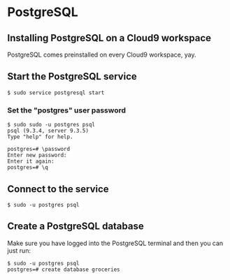 # PostgreSQL

## Installing PostgreSQL on a Cloud9 workspace

PostgreSQL comes preinstalled on every Cloud9 workspace, yay.

## Start the PostgreSQL service

    $ sudo service postgresql start
    
### Set the "postgres" user password

    $ sudo sudo -u postgres psql                                                                                  
    psql (9.3.4, server 9.3.5)
    Type "help" for help.
    
    postgres=# \password
    Enter new password: 
    Enter it again: 
    postgres=# \q

## Connect to the service

    $ sudo -u postgres psql 

## Create a PostgreSQL database

Make sure you have logged into the PostgreSQL terminal and then you can just run:

    $ sudo -u postgres psql 
    postgres=# create database groceries
